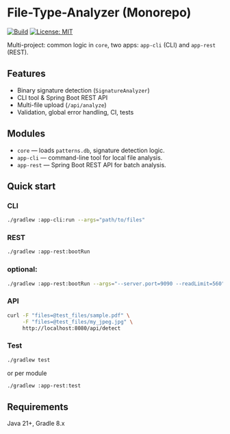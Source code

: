 # File-Type-Analyzer (Monorepo)
[![Build](https://github.com/psv73/File-Type-Analyzer/actions/workflows/ci.yml/badge.svg)](https://github.com/psv73/File-Type-Analyzer/actions/workflows/ci.yml)
[![License: MIT](https://img.shields.io/badge/License-MIT-yellow.svg)](LICENSE)

Multi-project: common logic in `core`, two apps: `app-cli` (CLI) and `app-rest` (REST).

## Features
- Binary signature detection (`SignatureAnalyzer`)
- CLI tool & Spring Boot REST API
- Multi-file upload (`/api/analyze`)
- Validation, global error handling, CI, tests

## Modules
- `core` — loads `patterns.db`, signature detection logic.
- `app-cli` — command-line tool for local file analysis.
- `app-rest` — Spring Boot REST API for batch analysis.

## Quick start
### CLI
```bash
./gradlew :app-cli:run --args="path/to/files"
```

### REST
```bash
./gradlew :app-rest:bootRun
```
### optional:
```bash
./gradlew :app-rest:bootRun --args="--server.port=9090 --readLimit=560"
```
### API
```bash
curl -F "files=@test_files/sample.pdf" \
     -F "files=@test_files/my_jpeg.jpg" \
     http://localhost:8080/api/detect
```
### Test
``` bash
./gradlew test
```
or per module
```bash
./gradlew :app-rest:test
```
## Requirements
Java 21+, Gradle 8.x